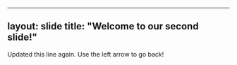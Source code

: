 ----
layout: slide
title: "Welcome to our second slide!"
----
Updated this line again.
Use the left arrow to go back!
